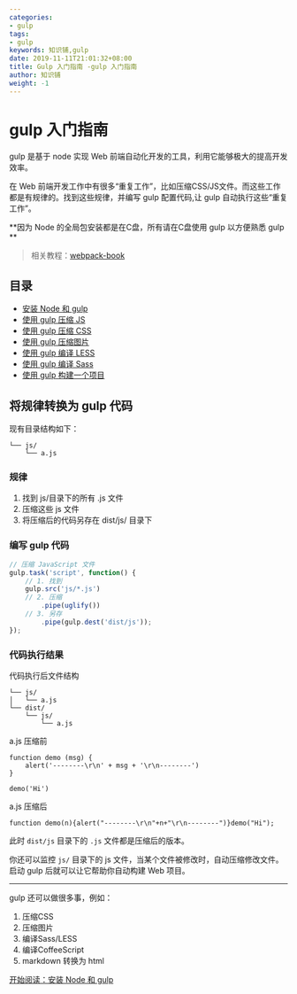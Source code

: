 ```yaml
---
categories:
- gulp
tags:
- gulp  
keywords: 知识铺,gulp
date: 2019-11-11T21:01:32+08:00
title: Gulp 入门指南 -gulp 入门指南
author: 知识铺
weight: -1
---
```


gulp 入门指南
===========

gulp 是基于 node 实现 Web 前端自动化开发的工具，利用它能够极大的提高开发效率。

在 Web 前端开发工作中有很多“重复工作”，比如压缩CSS/JS文件。而这些工作都是有规律的。找到这些规律，并编写 gulp 配置代码,让 gulp 自动执行这些“重复工作”。



**因为 Node 的全局包安装都是在C盘，所有请在C盘使用 gulp 以方便熟悉 gulp **

> 相关教程：[webpack-book](https://github.com/nimojs/webpack-book)

## 目录

- [安装 Node 和 gulp](https://blog.zshipu.com/article/post/gulp/20191111/chapter1/)
- [使用 gulp 压缩 JS](https://blog.zshipu.com/article/post/gulp/20191111/chapter2/)
- [使用 gulp 压缩 CSS](https://blog.zshipu.com/article/post/gulp/20191111/chapter3/)
- [使用 gulp 压缩图片](https://blog.zshipu.com/article/post/gulp/20191111/chapter4/)
- [使用 gulp 编译 LESS](https://blog.zshipu.com/article/post/gulp/20191111/chapter5/)
- [使用 gulp 编译 Sass](https://blog.zshipu.com/article/post/gulp/20191111/chapter5/)
- [使用 gulp 构建一个项目](https://blog.zshipu.com/article/post/gulp/20191111/chapter7/)




将规律转换为 gulp 代码
-------------------

现有目录结构如下：

```
└── js/
    └── a.js
```

### 规律

1. 找到 js/目录下的所有 .js 文件
2. 压缩这些 js 文件
3. 将压缩后的代码另存在 dist/js/ 目录下

### 编写 gulp 代码

```js
// 压缩 JavaScript 文件
gulp.task('script', function() {
    // 1. 找到
    gulp.src('js/*.js')
    // 2. 压缩
        .pipe(uglify())
    // 3. 另存
        .pipe(gulp.dest('dist/js'));
});
```

### 代码执行结果

代码执行后文件结构

```
└── js/
│   └── a.js
└── dist/
    └── js/
        └── a.js
```

a.js 压缩前
```
function demo (msg) {
    alert('--------\r\n' + msg + '\r\n--------')
}

demo('Hi')
```
a.js 压缩后
```
function demo(n){alert("--------\r\n"+n+"\r\n--------")}demo("Hi");
```

此时 `dist/js` 目录下的 `.js` 文件都是压缩后的版本。

你还可以监控 `js/` 目录下的 js 文件，当某个文件被修改时，自动压缩修改文件。启动 gulp 后就可以让它帮助你自动构建 Web 项目。

-----------------

gulp 还可以做很多事，例如：

1. 压缩CSS
2. 压缩图片
3. 编译Sass/LESS
4. 编译CoffeeScript
5. markdown 转换为 html

[开始阅读：安装 Node 和 gulp](https://blog.zshipu.com/article/post/gulp/20191111/chapter1/)
